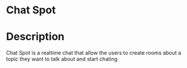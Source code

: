 Chat Spot<a name="TOP"></a>
===================

# Description #
Chat Spot is a realtime chat that allow the users to create rooms about a topic they want to talk about and start chating 
